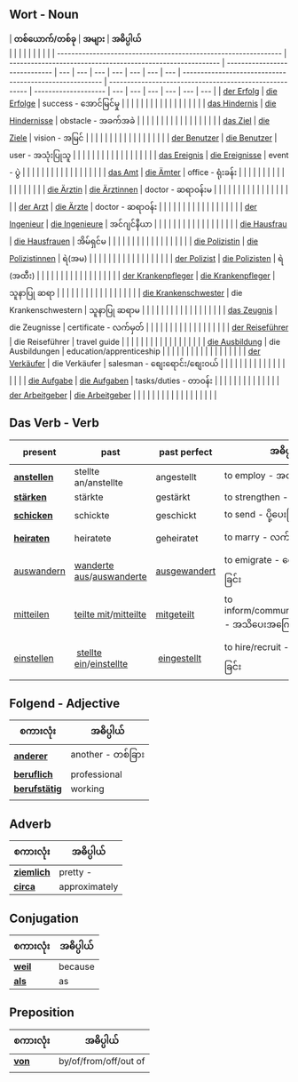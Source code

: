 Wort - Noun
---

| **တစ်ယောက်/တစ်ခု**                                              | **အများ**                                                   | **အဓိပ္ပါယ်**    
|                                                         |                      |     |     |     |     |     |     |
| --------------------------------------------------------------- | ----------------------------------------------------------- | ----------------------------- | --- | --- | --- | --- | --- | --- | --- | ------------------------------------------------------- | ------------------------------------------------------- | -------------------- | --- | --- | --- | --- | --- | --- |
| [ der Erfolg](https://www.dict.cc/?s=Erfolg)                    | [die Erfolge](https://www.dict.cc/?s=Erfolge)               | success - အောင်မြင်မှု        |     |     |     |     |     |     |     |                                                         |                                                         |                      |     |     |     |     |     |     |
| [das Hindernis](https://www.dict.cc/?s=Hindernis)               | [die Hindernisse](https://www.dict.cc/?s=Hindernisse)       | obstacle - အခက်အခဲ            |     |     |     |     |     |     |     |                                                         |                                                         |                      |     |     |     |     |     |     |
| [das Ziel](https://www.dict.cc/?s=Ziel)                         | [die Ziele](https://www.dict.cc/?s=Ziele)                   | vision - အမြင်                |     |     |     |     |     |     |     |                                                         |                                                         |                      |     |     |     |     |     |     |
| [der Benutzer](https://www.dict.cc/?s=Benutzer)                 | [die Benutzer](https://www.dict.cc/?s=Benutzer)             | user - အသုံးပြုသူ             |     |     |     |     |     |     |     |                                                         |                                                         |                      |     |     |     |     |     |     |
| [das Ereignis](https://www.dict.cc/?s=Ereignis)                 | [die Ereignisse](https://www.dict.cc/?s=Ereignisse)         | event  - ပွဲ                  |     |     |     |     |     |     |     |                                                         |                                                         |                      |     |     |     |     |     |     |
| [das Amt](https://www.dict.cc/?s=Amt)                           | [die Ämter](https://www.dict.cc/?s=%C3%84mter)              | office - ရုံးခန်း             |     |     |     |     |     |     |     |                                                         |                                                         |                      |     |     |     |     |     |     |
| [die Ärztin](https://www.dict.cc/?s=%C3%84rztin)                | [die Ärztinnen](https://www.dict.cc/?s=%C3%84rztinnen)      | doctor - ဆရာဝန်းမ             |     |     |     |     |     |     |     |                                                         |                                                         |                      |     |     |     |     |     |     |
| [der Arzt](https://www.dict.cc/?s=Arzt)                         | [die Ärzte](https://www.dict.cc/?s=%C3%84rzte)              | doctor - ဆရာဝန်း              |     |     |     |     |     |     |     |                                                         |                                                         |                      |     |     |     |     |     |     |
| [der Ingenieur](https://www.dict.cc/?s=Ingenieur)               | [die Ingenieure](https://www.dict.cc/?s=Ingenieure)         | အင်ဂျင်နီယာ                   |     |     |     |     |     |     |     |                                                         |                                                         |                      |     |     |     |     |     |     |
| [die Hausfrau](https://www.dict.cc/?s=Hausfrau)                 | [die Hausfrauen](https://www.dict.cc/?s=Hausfrauen)         | အိမ်ရှင်မ                     |     |     |     |     |     |     |     |                                                         |                                                         |                      |     |     |     |     |     |     |
| [die Polizistin](https://www.dict.cc/?s=Polizistin)             | [die Polizistinnen](https://www.dict.cc/?s=Polizistinnen)   | ရဲ(အမ)                        |     |     |     |     |     |     |     |                                                         |                                                         |                      |     |     |     |     |     |     |
| [der Polizist](https://www.dict.cc/?s=Polizist)                 | [die Polizisten](https://www.dict.cc/?s=Polizisten)         | ရဲ (အထီး)                     |     |     |     |     |     |     |     |                                                         |                                                         |                      |     |     |     |     |     |     |
| [der Krankenpfleger](https://www.dict.cc/?s=Krankenpfleger)     | [die Krankenpfleger](https://www.dict.cc/?s=Krankenpfleger) | သူနာပြု ဆရာ                   |     |     |     |     |     |     |     |                                                         |                                                         |                      |     |     |     |     |     |     |
| [die Krankenschwester](https://www.dict.cc/?s=Krankenschwester) | die Krankenschwestern                                       | သူနာပြု ဆရာမ                  |     |     |     |     |     |     |     |                                                         |                                                         |                      |     |     |     |     |     |     |
| [das Zeugnis](https://www.dict.cc/?s=Zeugnis)                   | die Zeugnisse                                               | certificate - လက်မှတ်         |     |     |     |     |     |     |     |                                                         |                                                         |                      |     |     |     |     |     |     |
| [der Reiseführer](https://www.dict.cc/?s=Reisef%C3%BChrer)      | die Reiseführer                                             | travel guide                  |     |     |     |     |     |     |     |                                                         |                                                         |                      |     |     |     |     |     |     |
| [die Ausbildung](https://www.dict.cc/?s=Ausbildung)             | die Ausbildungen                                            | education/apprenticeship      |     |     |     |     |     |     |     |                                                         |                                                         |                      |     |     |     |     |     |     |
| [der Verkäufer](https://www.dict.cc/?s=Verk%C3%A4ufer)          | die Verkäufer                                               | salesman - စျေးရောင်း/စျေးဝယ် |     |     |     |     |     |     |     |                                                         |                                                         |                      |     |     |     |     |     |     |
| [die Aufgabe](https://www.dict.cc/?s=Aufgabe)                   | [die Aufgaben](https://www.dict.cc/?s=Aufgaben)             | tasks/duties - တာဝန်း         |     |     |     |     |     |     |     |     |     |     |     |     |
| [der Arbeitgeber](https://www.dict.cc/?s=Arbeitgeber)           | [die Arbeitgeber](https://www.dict.cc/?s=Arbeitgeber)       |                               |     |     |     |     |     |     |     |                                                         |                                                         |                      |     |     |     |     |     |     |


Das Verb - Verb
---

| **present**                                        | **past**                                                                                              | **past perfect**                                    | **အဓိပ္ပါယ်**          |
| -------------------------------------------------- | ----------------------------------------------------------------------------------------------------- | --------------------------------------------------- | ------------------ |
| [**anstellen**](https://www.dict.cc/?s=anstellen)  | stellte an/anstellte                                                                                  | angestellt                                          | to employ - အလုပ်ခန့်ခြင်း |
| [**stärken**](https://www.dict.cc/?s=st%C3%A4rken) | stärkte                                                                                               | gestärkt                                            | to strengthen -    |
| [**schicken**](https://www.dict.cc/?s=schicken)    | schickte                                                                                              | geschickt                                           | to send - ပို့ပေးခြင်း   |
| [**heiraten**](https://www.dict.cc/?s=heiraten)    | heiratete                                                                                             | geheiratet                                          | to marry - လက်ထပ်ခြင်း        |
| [auswandern](https://www.dict.cc/?s=auswandern)    | [wanderte aus](https://www.dict.cc/?s=wanderte+aus)/[auswanderte](https://www.dict.cc/?s=auswanderte) | [ausgewandert](https://www.dict.cc/?s=ausgewandert) | to emigrate - ရွေ့ပြောင်နေထိုင်ခြင်း     |
| [mitteilen](https://www.dict.cc/?s=mitteilen)      | [teilte mit](https://www.dict.cc/?s=teilte+mit)/[mitteilte](https://www.dict.cc/?s=mitteilte)         | [mitgeteilt](https://www.dict.cc/?s=mitgeteilt)     | to inform/communicate/disclose  - အသိပေးအကြောင်းကြာခြင်း 
|[einstellen](https://www.dict.cc/?s=einstellen) | [stellte ein](https://www.dict.cc/?s=stellte)/[einstellte](https://www.dict.cc/?s=einstellte) | [eingestellt](https://www.dict.cc/?s=eingestellt)| to hire/recruit - ဝန်ထမ်းခေါ်ခြင်း|


Folgend - Adjective
---

| **စကားလုံး**                                               | **အဓိပ္ပါယ်**     |
| ---------------------------------------------------------- | ----------------- |
| [**anderer**](https://www.dict.cc/?s=anderer)              | another - တစ်ခြား |
| [**beruflich**](https://www.dict.cc/?s=beruflich)          | professional      |
| [**berufstätig**](https://www.dict.cc/?s=berufst%C3%A4tig) | working           |
|                                                            |                   |


Adverb
---

| **စကားလုံး**                                    | **အဓိပ္ပါယ်** |
| ----------------------------------------------- | ------------- |
| [**ziemlich**](https://www.dict.cc/?s=ziemlich) | pretty  -     |
| [**circa**](https://www.dict.cc/?s=circa)       | approximately |


Conjugation
---

| **စကားလုံး**                            | **အဓိပ္ပါယ်** |
| --------------------------------------- | ------------- |
| [**weil**](https://www.dict.cc/?s=weil) | because       |
| [**als**](https://www.dict.cc/?s=als)   | as            |



Preposition
---

| **စကားလုံး**                          | **အဓိပ္ပါယ်**         |
| ------------------------------------- | --------------------- |
| [**von**](https://www.dict.cc/?s=von) | by/of/from/off/out of |
|                                       |                       |


